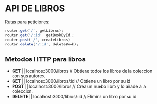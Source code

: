 # API DE LIBROS

Rutas para peticiones:

```js
router.get('/', getLibros);
router.get('/:id', getBookById);
router.post('/', createLibros);
router.delete('/:id', deleteBook);
```

## Metodos HTTP para libros

- **GET** || localhost:3000/libros // Obtiene todos los libros de la coleccion con sus autores.
- **GET** || localhost:3000/libros/:id // Obtiene un libro por su id
- **POST** || localhost:3000/libros // Crea un nuebo libro y lo añade a la coleccion.
- **DELETE** || localhost:3000/libros/:id // Elimina un libro por su id
